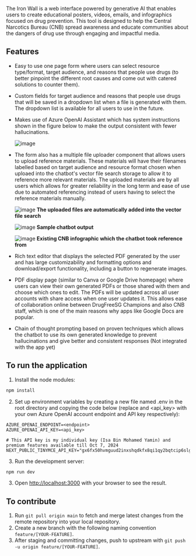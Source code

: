 The Iron Wall is a web interface powered by generative AI that enables users to create educational posters, videos, emails, and infographics focused on drug prevention. This tool is designed to help the Central Narcotics Bureau (CNB) spread awareness and educate communities about the dangers of drug use through engaging and impactful media.

## Features 
- Easy to use one page form where users can select resource type/format, target audience, and reasons that people use drugs (to better pinpoint the different root causes and come out with catered solutions to counter them).
- Custom fields for target audience and reasons that people use drugs that will be saved in a dropdown list when a file is generated with them. The dropdown list is available for all users to use in the future.
- Makes use of Azure OpenAI Assistant which has system instructions shown in the figure below to make the output consistent with fewer hallucinations.
  
  ![image](https://github.com/user-attachments/assets/0046622a-3b50-463d-a24c-f2c9a314e2ba)
- The form also has a multiple file uploader component that allows users to upload reference materials. These materials will have their filenames labelled based on target audience and resource format chosen when uploaed into the chatbot's vector file search storage to allow it to reference more relevant materials. The uploaded materials are by all users which allows for greater reliability in the long term and ease of use due to automated referencing instead of users having to select the reference materials manually.

  ![image](https://github.com/user-attachments/assets/11c8b48f-67aa-44ab-875d-f058608719d2)
  **The uploaded files are automatically added into the vector file search**
  
  ![image](https://github.com/user-attachments/assets/42c37468-7c1d-4966-ab8e-d25036675732)
  **Sample chatbot output**
  
  ![image](https://github.com/user-attachments/assets/942914ce-e512-427c-b88e-e5a19b4c2208)
  **Existing CNB infographic which the chatbot took reference from**

- Rich text editor that displays the selected PDF generated by the user and has large customizability and formatting options and download/export functionality, including a button to regenerate images.
- PDF display page (similar to Canva or Google Drive homepage) where users can view their own generated PDFs or those shared with them and choose which ones to edit. The PDFs will be updated across all user accounts with share access when one user updates it. This allows ease of collaboration online between DrugFreeSG Champions and also CNB staff, which is one of the main reasons why apps like Google Docs are popular.
- Chain of thought prompting based on proven techniques which allows the chatbot to use its own generated knowledge to prevent hallucinations and give better and consistent responses (Not integrated with the app yet)



## To run the application

1. Install the node modules:
```bash
npm install
```

2. Set up environment variables by creating a new file named .env in the root directory and copying the code below (replace <endpoint> and <api_key> with your own Azure OpenAI account endpoint and API key respectively):
```env
AZURE_OPENAI_ENDPOINT=<endpoint>
AZURE_OPENAI_API_KEY=<api_key>

# This API key is my individual key (Isa Bin Mohamed Yamin) and premium features available till Oct 7, 2024
NEXT_PUBLIC_TINYMCE_API_KEY="gx6fx50hvmguud2inxshqdkfx8qi1qy2bqtcip6slgm8qmif"
```

3. Run the development server:

```bash
npm run dev
```

3. Open [http://localhost:3000](http://localhost:3000) with your browser to see the result.


## To contribute

1. Run `git pull origin main` to fetch and merge latest changes from the remote repository into your local repository.
2. Create a new branch with the following naming convention `feature/[YOUR-FEATURE]`.
3. After staging and committing changes, push to upstream with `git push -u origin feature/[YOUR-FEATURE]`.
